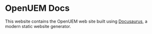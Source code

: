 # OpenUEM Docs

This website contains the OpenUEM web site built using [Docusaurus](https://docusaurus.io/), a modern static website generator.
